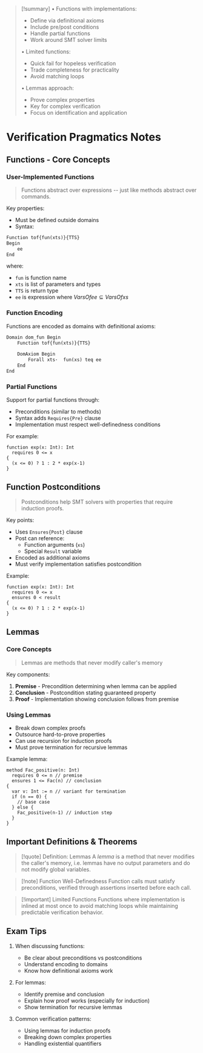 > [!summary] 
> • Functions with implementations:
>   - Define via definitional axioms
>   - Include pre/post conditions
>   - Handle partial functions
>   - Work around SMT solver limits
> 
> • Limited functions:
>   - Quick fail for hopeless verification
>   - Trade completeness for practicality
>   - Avoid matching loops
> 
> • Lemmas approach:
>   - Prove complex properties
>   - Key for complex verification
>   - Focus on identification and application

# Verification Pragmatics Notes

## Functions - Core Concepts

### User-Implemented Functions
> Functions abstract over expressions -- just like methods abstract over commands.

Key properties:
- Must be defined outside domains
- Syntax:
```latex
Function tof{fun(xts)}{TTS}
Begin
    ee
End
```
where:
- `fun` is function name 
- `xts` is list of parameters and types
- `TTS` is return type
- `ee` is expression where $VarsOf{ee} \subseteq VarsOf{xs}$

### Function Encoding
Functions are encoded as domains with definitional axioms:

```latex
Domain dom_fun Begin
    Function tof{fun(xts)}{TTS}
    
    DomAxiom Begin
        Forall xts·  fun(xs) teq ee
    End
End
```

### Partial Functions
Support for partial functions through:
- Preconditions (similar to methods)
- Syntax adds `Requires{Pre}` clause
- Implementation must respect well-definedness conditions

For example:
```silver
function exp(x: Int): Int
  requires 0 <= x
{
  (x <= 0) ? 1 : 2 * exp(x-1)
}
```

## Function Postconditions

> Postconditions help SMT solvers with properties that require induction proofs.

Key points:
- Uses `Ensures{Post}` clause 
- Post can reference:
  - Function arguments (`xs`)
  - Special `Result` variable
- Encoded as additional axioms
- Must verify implementation satisfies postcondition

Example:
```silver
function exp(x: Int): Int
  requires 0 <= x
  ensures 0 < result
{
  (x <= 0) ? 1 : 2 * exp(x-1)
}
```

## Lemmas

### Core Concepts
> Lemmas are methods that never modify caller's memory

Key components:
1. **Premise** - Precondition determining when lemma can be applied
2. **Conclusion** - Postcondition stating guaranteed property 
3. **Proof** - Implementation showing conclusion follows from premise

### Using Lemmas
- Break down complex proofs
- Outsource hard-to-prove properties
- Can use recursion for induction proofs
- Must prove termination for recursive lemmas

Example lemma:
```silver
method Fac_positive(n: Int)
  requires 0 <= n // premise 
  ensures 1 <= Fac(n) // conclusion
{
  var v: Int := n // variant for termination
  if (n == 0) {
    // base case
  } else {
    Fac_positive(n-1) // induction step
  }
}
```

## Important Definitions & Theorems

> [!quote] Definition: Lemmas
A *lemma* is a method that never modifies the caller's memory, i.e. lemmas have no output parameters and do not modify global variables.

> [!note] Function Well-Definedness
Function calls must satisfy preconditions, verified through assertions inserted before each call.

> [!important] Limited Functions 
Functions where implementation is inlined at most once to avoid matching loops while maintaining predictable verification behavior.

## Exam Tips

1. When discussing functions:
   - Be clear about preconditions vs postconditions
   - Understand encoding to domains
   - Know how definitional axioms work

2. For lemmas:
   - Identify premise and conclusion
   - Explain how proof works (especially for induction)
   - Show termination for recursive lemmas

3. Common verification patterns:
   - Using lemmas for induction proofs
   - Breaking down complex properties
   - Handling existential quantifiers